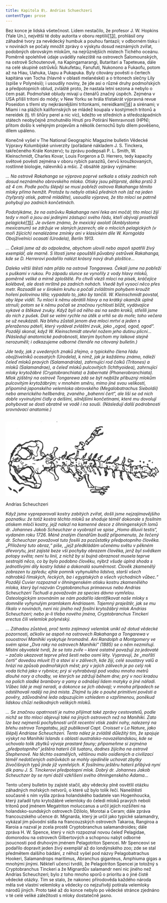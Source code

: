 ```yaml
---
title: Kapitola 8\. Andrias Schuechzeri
contentType: prose
---
```


<section>

Bez konce je lidská všetečnost. Lidem nestačilo, že profesor J. W. Hopkins (Yale Un.), největší té doby autorita v oboru reptilií[\[13\]](./resources/undefined), prohlásil ony záhadné tvory za nevědecký humbuk a pouhou fantazii; v odborném tisku i v novinách se počaly množit zprávy o výskytu dosud neznámých zvířat, podobných obrovským mlokům, na nejrůznějších místech Tichého oceánu. Poměrně spolehlivé údaje uváděly naleziště na ostrovech Šalomounských, na ostrově Schoutenově, na Kapingamarangi, Butaritari a Tapeteuea, dále na celé skupině ostrůvků: Nukufetau, Fanufuti, Nukonono a Fukaofu, potom až na Hiau, Uahuka, Uapu a Pukapuka. Byly citovány pověsti o čertech kapitána van Tocha (hlavně v oblasti melanéské) a o tritonech slečny Lily (spíše v Polynésii); i usoudily noviny, že jde asi o různé druhy podmořských a předpotopních oblud, zvláště proto, že nastala letní sezona a nebylo o čem psát. Podmořské obludy mívají u čtenářů značný úspěch. Zejména v USA přišli tritoni do módy; v New Yorku se hrála třistakrát výpravná revue Poseidon s třemi sty nejkrásnějšími tritonkami, nereidkami[\[14\]](./resources/undefined) a sirénami; v Miami i na plážích kalifornských se mládež koupala v kostýmech tritonů a nereidek (tj. tři šňůry perel a nic víc), kdežto ve středních a středozápadních státech neobyčejně zmohutnělo Hnutí pro Potírání Nemravnosti (HPN); přitom došlo k veřejným projevům a několik černochů bylo dílem pověšeno, dílem upáleno.

Konečně vyšel v The National Geographic Magazine bulletin Vědecké Výpravy Kolumbijské univerzity (pořádané nákladem J. S. Tinckera, takřečeného Krále Konzerv); tu zprávu podepsali P. L. Smith, W. Kleinschmidt, Charles Kovar, Louis Forgeron a D. Herrero, tedy kapacity světové pověsti zejména v oboru rybích parazitů, červů kroužkovaných, rostlinné biologie, nálevníků a mšic. Z obsáhlé zprávy vyjímáme:

_… Na ostrově Rakahanga se výprava poprvé setkala s otisky zadních noh dosud neznámého obrovského mloka. Otisky jsou pětiprsté, délka prstů 3 až 4 cm. Podle počtu šlépějí se musí pobřeží ostrova Rakahanga těmito mloky přímo hemžit. Protože tu nebylo otisků předních noh (až na jeden čtyřprstý otisk, patrně mláděte), usoudila výprava, že tito mloci se patrně pohybují po zadních končetinách._

_Podotýkáme, že na ostrůvku Rakahanga není řeka ani močál; tito mloci žijí tedy v moři a jsou asi jedinými zástupci svého řádu, kteří obývají prostředí pelagické[\[15\]](./resources/undefined). Je ovšem známo, že mexický axolotl (Amblystoma mexicanum) se zdržuje ve slaných jezerech; ale o mlocích pelagických (v moři žijících) nenalézáme zmínky ani v klasickém díle W. Korngolda Obojživelníci ocasatí (Urodela), Berlín 1913._

_… Čekali jsme až do odpoledne, abychom ulovili nebo aspoň spatřili živý exemplář, ale marně. S lítostí jsme opouštěli půvabný ostrůvek Rakahanga, kde se D. Herrerovi podařilo nalézt krásný nový druh ploštice…_

_Daleko větší štěstí nám přálo na ostrově Tongarewa. Čekali jsme na pobřeží s puškami v rukou. Po západu slunce se vynořily z vody hlavy mloků, poměrně veliké a mírně zploštělé. Po chvíli vlezli mloci na písek, kráčejíce kolébavě, ale dosti mrštně po zadních nohách. Vsedě byli vysocí něco přes metr. Rozsadili se v širokém kruhu a počali zvláštním pohybem kroužit hoření polovinou těla; vypadalo to, jako by tančili. W. Kleinschmidt povstal, aby lépe viděl. Tu mloci k němu obrátili hlavy a na krátký okamžik úplně strnuli; potom se k němu počali se značnou rychlostí blížit, vydávajíce sykavé a štěkavé zvuky. Když byli od něho asi na sedm kroků, střelili jsme do nich z pušek. Dali se velmi rychle na útěk a vrhli se do moře; toho večera se už neukázali. Na břehu zůstali jenom dva mloci mrtví a jeden s přeraženou páteří, který vydával zvláštní zvuk, jako „ogod, ogod, ogod“. Později skonal, když W. Kleinschmidt otevřel nožem jeho dutinu plicní… (Následují anatomické podrobnosti, kterým bychom my laikové stejně nerozuměli; i odkazujeme odborné čtenáře na citovaný bulletin.)_

_Jde tedy, jak z uvedených znaků zřejmo, o typického člena řádu obojživelníků ocasatých (Urodela), k nimž, jak je každému známo, náleží čeleď mloků pravých (Salamandrida), zahrnující rod čolků (Tritones) a mloků (Salamandrae), a čeleď mloků pulcovitých (Ichthyoidea), zahrnující mloky krytožábré (Cryptobranchiata) a žabernaté (Phanerobranchiata). Mlok zjištěný na ostrově Tongarewa zdá se být nejblíže příbuzný mlokům pulcovitým krytožábrým; v mnohém směru, mimo jiné svou velikostí, připomíná japonského velemloka obrovského (Megalobatrachus Sieboldii) nebo amerického hellbendra, zvaného „bahenní čert“, ale liší se od nich dobře vyvinutými čidly a delšími, silnějšími končetinami, které mu dovolují pohybovat se dosti obratně ve vodě i na souši. (Následují další podrobnosti srovnávací anatomie.)_

 ![1](./resources/1.jpg)

Andrias Scheuchzeri

_Když jsme vypreparovali kostry zabitých zvířat, došli jsme nejzajímavějšího poznatku: že totiž kostra těchto mloků se shoduje téměř dokonale s fosilním otiskem mločí kostry, jejž nalezl na kamenné desce z öhningenských lomů dr. Johannes Jakob Scheuchzer a vyobrazil ve spise „Homo diluvii testis“, vydaném roku 1726. Méně znalým čtenářům budiž připomenuto, že řečený dr. Scheuchzer považoval tuto fosilii za pozůstatky předpotopního člověka. „Přiložený tuto obraz,“ píše, „jejž předkládám učenému světu v pěkném dřevorytu, jest zajisté beze vší pochyby obrazem člověka, jenž byl svědkem potopy světa; není tu linií, z nichž by si bujná obraznost musela teprve sestrojiti něco, co by bylo podobno člověku, nýbrž všude úplná shoda s jednotlivými díly kostry lidské a dokonalá souměrnost. Člověk zkamenělý zobrazen tu zpředu; ejhle pomník vyhynulého lidstva, starší všech náhrobků římských, řeckých, ba i egyptských a všech východních vůbec.“ Později Cuvier rozpoznal v öhningenském otisku kostru zkamenělého mloka, který byl nazván Cryptobranchus primaevus nebo Andrias Scheuchzeri Tschudi a považován za species dávno vymřelou. Osteologickým srovnáním se nám podařilo identifikovat naše mloky s domněle vyhynulým pramlokem Andriasem. Tajemný praještěr, jak se mu říkalo v novinách, není nic jiného než fosilní krytožábrý mlok Andrias Scheuchzeri; nebo je-li třeba nového jména, Cryptobranchus Tinckeri erectus čili velemlok polynéský._

_… Záhadou zůstává, proč tento zajímavý velemlok unikl až dotud vědecké pozornosti, ačkoliv se aspoň na ostrovech Rakahanga a Tongarewa v souostroví Manihiki vyskytuje hromadně. Ani Randolph a Montgomery ve svém spise „Dva roky na ostrovech Manihiki“ (1885) se o něm nezmiňují. Místní obyvatelé tvrdí, že se toto zvíře – které ostatně považují za jedovaté – začalo ukazovat teprve před šesti nebo osmi léty. Vypravují, že „mořští čerti“ dovedou mluvit (!) a staví si v zálivech, kde žijí, celé soustavy valů a hrází na způsob podmořských měst; prý v jejich zálivech je po celý rok voda tichá jako v rybníce; prý si vyhrabávají pod vodou mnoho metrů dlouhé nory a chodby, ve kterých se zdržují během dne; prý v noci kradou na polích sladké brambory a yamy a odnášejí lidem motyky a jiné nářadí. Vůbec lidé je mají neradi, a dokonce se jich obávají; v mnoha případech se odstěhovali raději na jiná místa. Zřejmě tu jde o pouhé primitivní pověsti a pověry, zdůvodněné leda odpuzujícím vzhledem a vzpřímenou, poněkud lidskou chůzí neškodných velikých mloků._

_… Se značnou opatrností je nutno přijímat také zprávy cestovatelů, podle nichž se tito mloci objevují také na jiných ostrovech než na Manihiki. Zato lze bez nejmenší pochybnosti určit recentní vtisk zadní nohy, nalezený na břehu ostrova Tongatabu, jejž publikoval Capt. Croisset v La Nature, jako šlépěj Andriase Scheuchzeri. Tento nález je zvláště důležitý tím, že spojuje výskyt na Manihiki Islands s oblastí australsko-novozélandskou, kde se uchovalo tolik zbytků vývoje prastaré fauny; připomeňme si zejména „předpotopního“ ještěra haterii čili tuataru, dodnes žijícího na ostrově Stephenově. Na těchto osamělých, většinou málo osídlených a civilizací téměř nedotčených ostrůvkách se mohly ojediněle uchovat zbytky živočišných typů jinde již vymřelých. K fosilnímu ještěru haterii přibývá nyní dík panu J. S. Tinckerovi předpotopní mlok. Dobrý dr. Johannes Jakob Scheuchzer by se nyní dožil vzkříšení svého öhningenského Adama…_

Tento učený bulletin by zajisté stačil, aby vědecky plně osvětlil otázku záhadných mořských netvorů, o které už bylo tolik řečí. Naneštěstí současně s ním vyšla zpráva holandského badatele van Hogenhoucka, který zařadil tyto krytožábré velemloky do čeledi mloků pravých neboli tritonů pod jménem Megatriton moluccanus a určil jejich rozšíření na holandsko-sundských ostrovech Džilolo, Morotai a Ceram; dále zpráva francouzského učence dr. Mignarda, který je určil jako typické salamandry, vykázal jim původní sídla na francouzských ostrovech Takaroa, Rangiroa a Raroia a nazval je zcela prostě Cryptobranchus salamandroides; dále zpráva H. W. Spence, který v nich rozpoznal novou čeleď Pelagidae, domorodou na ostrovech Gilbertových a schopnou nabýt odborné jsoucnosti pod druhovým jménem Pelagotriton Spencei. Mr Spenceovi se podařilo dopravit jeden živý exemplář až do londýnského zoo; zde se stal předmětem dalšího bádání, z něhož vyšel pod názvy Pelagobatrachus Hookeri, Salamandrops maritimus, Abranchus giganteus, Amphiuma gigas a mnohými jinými. Někteří učenci tvrdili, že Pelagotriton Spencei je totožný s Cryptobranchus Tinckeri a že Mignardův salamandr není nic jiného než Andrias Scheuchzeri; bylo z toho mnoho sporů o prioritu a o jiné čistě vědecké otázky. Tím se stalo, že nakonec přírodověda každého národa měla své vlastní velemloky a vědecky co nejzuřivěji potírala velemloky národů jiných. Proto také až do konce nebylo po vědecké stránce zjednáno v té celé veliké záležitosti s mloky dostatečně jasno.

</section>
